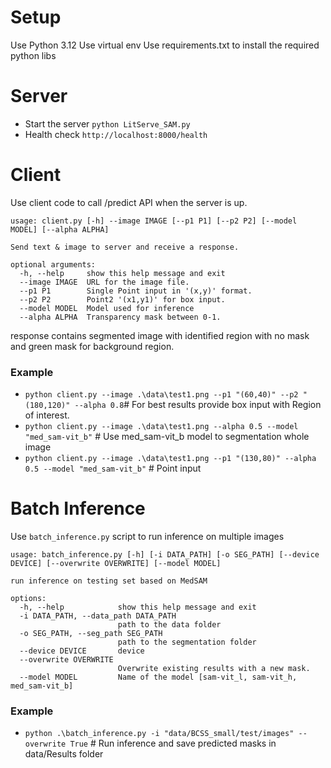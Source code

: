 # Setup
Use Python 3.12
Use virtual env
Use requirements.txt to install the required python libs


# Server
- Start the server `python LitServe_SAM.py`
- Health check `http://localhost:8000/health`

# Client 
Use client code to call /predict API when the server is up.

```
usage: client.py [-h] --image IMAGE [--p1 P1] [--p2 P2] [--model MODEL] [--alpha ALPHA]

Send text & image to server and receive a response.

optional arguments:  
  -h, --help     show this help message and exit  
  --image IMAGE  URL for the image file.  
  --p1 P1        Single Point input in '(x,y)' format.
  --p2 P2        Point2 '(x1,y1)' for box input.
  --model MODEL  Model used for inference
  --alpha ALPHA  Transparency mask between 0-1.
```
response contains segmented image with identified region with no mask and green mask for background region.
### Example
- `python client.py --image .\data\test1.png --p1 "(60,40)" --p2 "(180,120)" --alpha 0.8`# For best results provide box input with Region of interest.
- `python client.py --image .\data\test1.png --alpha 0.5 --model "med_sam-vit_b"` # Use med_sam-vit_b model to segmentation whole image  
- `python client.py --image .\data\test1.png --p1 "(130,80)" --alpha 0.5 --model "med_sam-vit_b"` # Point input 

# Batch Inference 
Use `batch_inference.py` script to run inference on multiple images
```
usage: batch_inference.py [-h] [-i DATA_PATH] [-o SEG_PATH] [--device DEVICE] [--overwrite OVERWRITE] [--model MODEL]

run inference on testing set based on MedSAM

options:
  -h, --help            show this help message and exit
  -i DATA_PATH, --data_path DATA_PATH
                        path to the data folder
  -o SEG_PATH, --seg_path SEG_PATH
                        path to the segmentation folder
  --device DEVICE       device
  --overwrite OVERWRITE
                        Overwrite existing results with a new mask.
  --model MODEL         Name of the model [sam-vit_l, sam-vit_h, med_sam-vit_b]

```
### Example
- `python .\batch_inference.py -i "data/BCSS_small/test/images" --overwrite True` # Run inference and save predicted masks in data/Results folder

